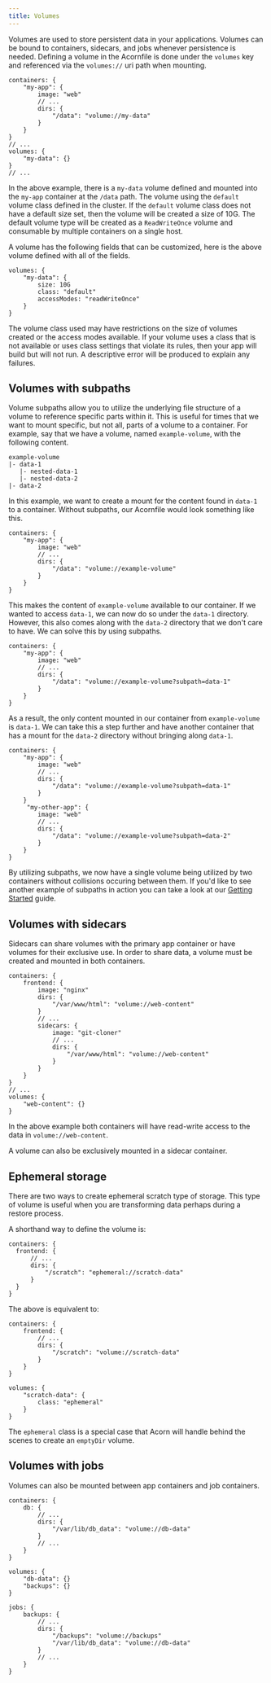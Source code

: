 ```yaml
---
title: Volumes
---
```


Volumes are used to store persistent data in your applications. Volumes can be bound to containers, sidecars, and jobs whenever persistence is needed. Defining a volume in the Acornfile is done under the `volumes` key and referenced via the `volumes://` uri path when mounting.

```acorn
containers: {
    "my-app": {
        image: "web"
        // ...
        dirs: {
            "/data": "volume://my-data"
        }
    }
}
// ...
volumes: {
    "my-data": {}
}
// ...
```

In the above example, there is a `my-data` volume defined and mounted into the `my-app` container at the `/data` path. The volume using the `default` volume class defined in the cluster. If the `default` volume class does not have a default size set, then the volume will be created a size of 10G. The default volume type will be created as a `ReadWriteOnce` volume and consumable by multiple containers on a single host.

A volume has the following fields that can be customized, here is the above volume defined with all of the fields.

```acorn
volumes: {
    "my-data": {
        size: 10G
        class: "default"
        accessModes: "readWriteOnce"
    }
}
```

The volume class used may have restrictions on the size of volumes created or the access modes available. If your volume uses a class that is not available or uses class settings that violate its rules, then your app will build but will not run. A descriptive error will be produced to explain any failures.

## Volumes with subpaths

Volume subpaths allow you to utilize the underlying file structure of a volume to reference specific parts within it. This is useful for times that we want to mount specific, but not all, parts of a volume to a container. For example, say that we have a volume, named `example-volume`, with the following content.

```
example-volume
|- data-1
   |- nested-data-1
   |- nested-data-2
|- data-2
```

In this example, we want to create a mount for the content found in `data-1` to a container. Without subpaths, our Acornfile would look something like this.

```acorn
containers: {
    "my-app": {
        image: "web"
        // ...
        dirs: {
            "/data": "volume://example-volume"
        }
    }
}
```

This makes the content of `example-volume` available to our container. If we wanted to access `data-1`, we can now do so under the `data-1` directory. However, this also comes along with the `data-2` directory that we don't care to have. We can solve this by using subpaths.

```acorn
containers: {
    "my-app": {
        image: "web"
        // ...
        dirs: {
            "/data": "volume://example-volume?subpath=data-1"
        }
    }
}
```

As a result, the only content mounted in our container from `example-volume` is `data-1`. We can take this a step further and have another container that has a mount for the `data-2` directory without bringing along `data-1`.

```acorn
containers: {
    "my-app": {
        image: "web"
        // ...
        dirs: {
            "/data": "volume://example-volume?subpath=data-1"
        }
    }
     "my-other-app": {
        image: "web"
        // ...
        dirs: {
            "/data": "volume://example-volume?subpath=data-2"
        }
    }
}
```

By utilizing subpaths, we now have a single volume being utilized by two containers without collisions occuring between them. If you'd like to see another example of subpaths in action you can take a look at our [Getting Started](37-getting-started.md) guide.

## Volumes with sidecars

Sidecars can share volumes with the primary app container or have volumes for their exclusive use. In order to share data, a volume must be created and mounted in both containers.

```acorn
containers: {
    frontend: {
        image: "nginx"
        dirs: {
            "/var/www/html": "volume://web-content"
        }
        // ...
        sidecars: {
            image: "git-cloner"
            // ...
            dirs: {
                "/var/www/html": "volume://web-content"
            }
        }
    }
}
// ...
volumes: {
    "web-content": {}
}
```

In the above example both containers will have read-write access to the data in `volume://web-content`.

A volume can also be exclusively mounted in a sidecar container.

## Ephemeral storage

There are two ways to create ephemeral scratch type of storage. This type of volume is useful when you are transforming data perhaps during a restore process.

A shorthand way to define the volume is:

  ```acorn
containers: {
    frontend: {
        // ...
        dirs: {
            "/scratch": "ephemeral://scratch-data"
        }
    }
}
```

The above is equivalent to:

```acorn
containers: {
    frontend: {
        // ...
        dirs: {
            "/scratch": "volume://scratch-data"
        }
    }
}

volumes: {
    "scratch-data": {
        class: "ephemeral" 
    }
}
```

The `ephemeral` class is a special case that Acorn will handle behind the scenes to create an `emptyDir` volume.

## Volumes with jobs

Volumes can also be mounted between app containers and job containers.

```acorn
containers: {
    db: {
        // ...
        dirs: {
            "/var/lib/db_data": "volume://db-data"
        }
        // ...
    }
}

volumes: {
    "db-data": {}
    "backups": {}
}

jobs: {
    backups: {
        // ...
        dirs: {
            "/backups": "volume://backups"
            "/var/lib/db_data": "volume://db-data"
        }
        // ...
    }
}
```
